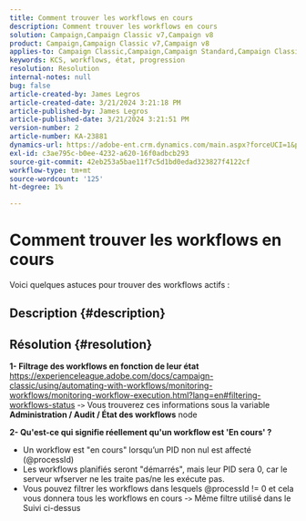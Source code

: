 ```yaml
---
title: Comment trouver les workflows en cours
description: Comment trouver les workflows en cours
solution: Campaign,Campaign Classic v7,Campaign v8
product: Campaign,Campaign Classic v7,Campaign v8
applies-to: Campaign Classic,Campaign,Campaign Standard,Campaign Classic v7,Campaign v8
keywords: KCS, workflows, état, progression
resolution: Resolution
internal-notes: null
bug: false
article-created-by: James Legros
article-created-date: 3/21/2024 3:21:18 PM
article-published-by: James Legros
article-published-date: 3/21/2024 3:21:51 PM
version-number: 2
article-number: KA-23881
dynamics-url: https://adobe-ent.crm.dynamics.com/main.aspx?forceUCI=1&pagetype=entityrecord&etn=knowledgearticle&id=1b39a7a7-96e7-ee11-904d-6045bd006704
exl-id: c3ae795c-b0ee-4232-a620-16f0adbcb293
source-git-commit: 42eb253a5bae11f7c5d1bd0edad323827f4122cf
workflow-type: tm+mt
source-wordcount: '125'
ht-degree: 1%

---
```


# Comment trouver les workflows en cours




Voici quelques astuces pour trouver des workflows actifs :

## Description {#description}





## Résolution {#resolution}


<b>1- Filtrage des workflows en fonction de leur état</b>
https://experienceleague.adobe.com/docs/campaign-classic/using/automating-with-workflows/monitoring-workflows/monitoring-workflow-execution.html?lang=en#filtering-workflows-status -`>`  Vous trouverez ces informations sous la variable <b>Administration / Audit / État des workflows</b> node

<b>2- Qu&#39;est-ce qui signifie réellement qu&#39;un workflow est &#39;En cours&#39; ?</b>
- Un workflow est &quot;en cours&quot; lorsqu’un PID non nul est affecté (@processId)
- Les workflows planifiés seront &quot;démarrés&quot;, mais leur PID sera 0, car le serveur wfserver ne les traite pas/ne les exécute pas.
- Vous pouvez filtrer les workflows dans lesquels @processId != 0 et cela vous donnera tous les workflows en cours -`>`  Même filtre utilisé dans le Suivi ci-dessus
